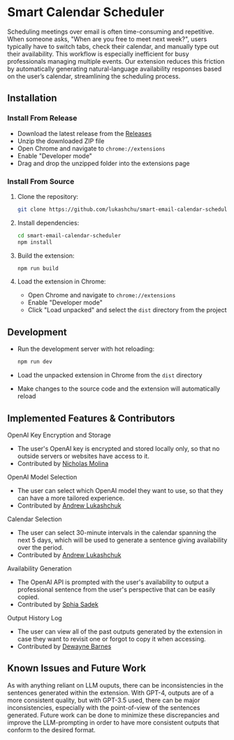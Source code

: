 # Smart Calendar Scheduler

Scheduling meetings over email is often time-consuming and repetitive. When someone asks, "When are you free to meet next week?", users typically have to switch tabs, check their calendar, and manually type out their availability. This workflow is especially inefficient for busy professionals managing multiple events. Our extension reduces this friction by automatically generating natural-language availability responses based on the user’s calendar, streamlining the scheduling process.

## Installation

### Install From Release

- Download the latest release from the [Releases](https://github.com/lukashchu/smart-email-calendar-scheduler/releases)
- Unzip the downloaded ZIP file
- Open Chrome and navigate to `chrome://extensions`
- Enable "Developer mode"
- Drag and drop the unzipped folder into the extensions page

### Install From Source

1. Clone the repository:

   ```bash
   git clone https://github.com/lukashchu/smart-email-calendar-scheduler
   ```

2. Install dependencies:

   ```bash
   cd smart-email-calendar-scheduler
   npm install
   ```

3. Build the extension:

   ```bash
   npm run build
   ```

4. Load the extension in Chrome:

   - Open Chrome and navigate to `chrome://extensions`
   - Enable "Developer mode"
   - Click "Load unpacked" and select the `dist` directory from the project

## Development

- Run the development server with hot reloading:

  ```bash
  npm run dev
  ```

- Load the unpacked extension in Chrome from the `dist` directory
- Make changes to the source code and the extension will automatically reload

## Implemented Features & Contributors

OpenAI Key Encryption and Storage
- The user's OpenAI key is encrypted and stored locally only, so that no outside servers or websites have access to it.
- Contributed by [Nicholas Molina](https://github.com/ngmolina)

OpenAI Model Selection
- The user can select which OpenAI model they want to use, so that they can have a more tailored experience.
- Contributed by [Andrew Lukashchuk](https://github.com/lukashchu)

Calendar Selection
- The user can select 30-minute intervals in the calendar spanning the next 5 days, which will be used to generate a sentence giving availability over the period.
- Contributed by [Andrew Lukashchuk](https://github.com/lukashchu)

Availability Generation
- The OpenAI API is prompted with the user's availability to output a professional sentence from the user's perspective that can be easily copied.
- Contributed by [Sphia Sadek](https://github.com/isadeks)

Output History Log
- The user can view all of the past outputs generated by the extension in case they want to revisit one or forgot to copy it when accessing.
- Contributed by [Dewayne Barnes](https://github.com/evanition)

## Known Issues and Future Work

As with anything reliant on LLM ouputs, there can be inconsistencies in the sentences generated within the extension. With GPT-4, outputs are of a more consistent quality, but with GPT-3.5 used, there can be major inconsistencies, especially with the point-of-view of the sentences generated. Future work can be done to minimize these discrepancies and improve the LLM-prompting in order to have more consistent outputs that conform to the desired format.
